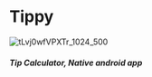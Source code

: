 # Tippy
![tLvj0wfVPXTr_1024_500](https://user-images.githubusercontent.com/55044774/150760936-b69e3084-150d-4da1-9f74-c6343b606307.png)


##### Tip Calculator, Native android app
